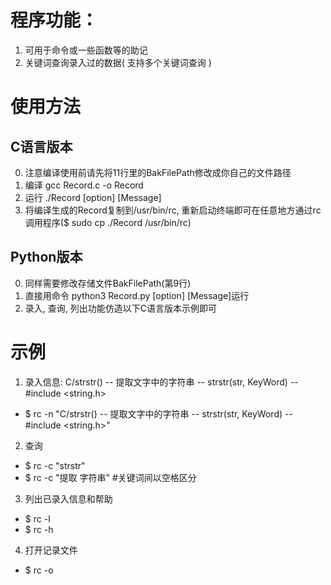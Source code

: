 # 程序功能：
1. 可用于命令或一些函数等的助记
2. 关键词查询录入过的数据( 支持多个关键词查询 )

# 使用方法
## C语言版本
0. 注意编译使用前请先将11行里的BakFilePath修改成你自己的文件路径
1. 编译 gcc Record.c -o Record
2. 运行 ./Record [option] [Message]
3. 将编译生成的Record复制到/usr/bin/rc, 重新启动终端即可在任意地方通过rc调用程序($ sudo cp ./Record /usr/bin/rc)  

## Python版本
0. 同样需要修改存储文件BakFilePath(第9行)
1. 直接用命令 python3 Record.py [option] [Message]运行
3. 录入, 查询, 列出功能仿造以下C语言版本示例即可 

# 示例
1. 录入信息: C/strstr() -- 提取文字中的字符串 -- strstr(str, KeyWord) -- #include <string.h>
* $ rc -n "C/strstr() -- 提取文字中的字符串 -- strstr(str, KeyWord) -- #include <string.h>"  


2. 查询
* $ rc -c "strstr"
* $ rc -c "提取 字符串"   #关键词间以空格区分  


3. 列出已录入信息和帮助
* $ rc -l
* $ rc -h

4. 打开记录文件
* $ rc -o
